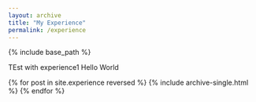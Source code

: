 ```yaml
---
layout: archive
title: "My Experience"
permalink: /experience
---
```


{% include base_path %}

TEst with experience1
Hello World

{% for post in site.experience reversed %}
  {% include archive-single.html %}
{% endfor %}
